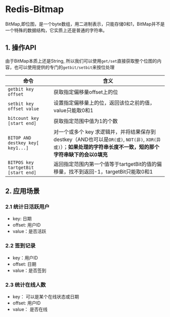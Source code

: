 # Redis-Bitmap

BitMap,即位图，是一个byte数组，用二进制表示，只能存储0和1，BitMap并不是一个特殊的数据结构，它实质上还是普通的字符串。

<!-- more -->

## 1. 操作API

由于BitMap本质上还是String, 所以我们可以使用`get/set`直接获取整个位图的内容，也可以使用提供的专门的`getbit/setbit`来按位处理



| 命令                | 含义                       |
| ------------------- | -------------------------- |
| `getbit key offset` | 获取指定偏移量offset上的位 |
|`setbit key offset value` | 设置指定偏移量上的位，返回该位之前的值，value只能取0和1|
|`bitcount key [start end]`| 获取指定范围中值为1的个数 |
|`BITOP AND destkey key[ key1...]`| 对一个或多个 key 求逻辑并，并将结果保存到destkey（AND也可以是`OR(或)`, `NOT(非)`, `XOR(异或)`）；**如果处理的字符串长度不一致，短的那个字符串缺下的会以0填充** |
|`BITPOS key tartgetBit [start end]`| 返回指定范围内第一个值等于tartgetBit的值的偏移量，找不到返回-1，targetBit只能取0和1|

## 2. 应用场景



### 2.1 统计日活跃用户

* key: 日期
* offset: 用户ID
* value：是否活跃

### 2.2 签到记录

* key：用户ID
* offset: 日期
* value：是否签到

### 2.3 统计在线人数

* key： 可以是某个在线状态或日期
* offset: 用户ID
* value： 是否在线